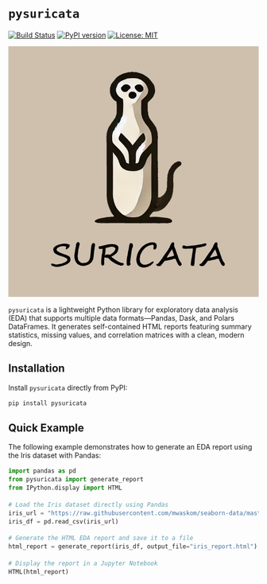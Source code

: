 # `pysuricata`
[![Build Status](https://github.com/alvarodiez20/suricata/workflows/CI/badge.svg)](https://github.com/alvarodiez20/pysuricata/actions)
[![PyPI version](https://badge.fury.io/py/pysuricata.svg)](https://pypi.org/project/pysuricata/)
[![License: MIT](https://img.shields.io/badge/License-MIT-yellow.svg)](LICENSE)

![pysuricata Logo](pysuricata/static/images/logo.png)

`pysuricata` is a lightweight Python library for exploratory data analysis (EDA) that supports multiple data formats—Pandas, Dask, and Polars DataFrames. It generates self-contained HTML reports featuring summary statistics, missing values, and correlation matrices with a clean, modern design. 


## Installation

Install `pysuricata` directly from PyPI:

```bash
pip install pysuricata
```

## Quick Example

The following example demonstrates how to generate an EDA report using the Iris dataset with Pandas:


```python
import pandas as pd
from pysuricata import generate_report
from IPython.display import HTML

# Load the Iris dataset directly using Pandas
iris_url = "https://raw.githubusercontent.com/mwaskom/seaborn-data/master/iris.csv"
iris_df = pd.read_csv(iris_url)

# Generate the HTML EDA report and save it to a file
html_report = generate_report(iris_df, output_file="iris_report.html")

# Display the report in a Jupyter Notebook
HTML(html_report)
```